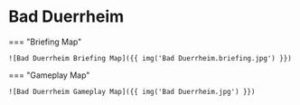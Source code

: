 # Bad Duerrheim

=== "Briefing Map"

    ![Bad Duerrheim Briefing Map]({{ img('Bad Duerrheim.briefing.jpg') }})

=== "Gameplay Map"

    ![Bad Duerrheim Gameplay Map]({{ img('Bad Duerrheim.jpg') }})
